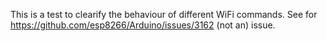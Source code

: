 This is a test to clearify the behaviour of different WiFi commands. See for https://github.com/esp8266/Arduino/issues/3162 (not an) issue.
